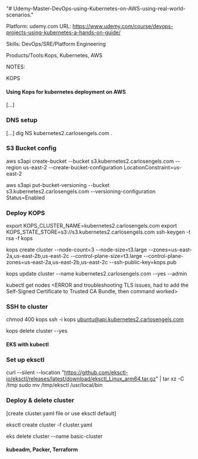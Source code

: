 "# Udemy-Master-DevOps-using-Kubernetes-on-AWS-using-real-world-scenarios." 

Platform: udemy.com
URL: https://www.udemy.com/course/devops-projects-using-kubernetes-a-hands-on-guide/

Skills: DevOps/SRE/Platform Engineering

Products/Tools:Kops, Kubernetes, AWS

NOTES:

KOPS

#### Using Kops for kubernetes deployment on AWS ####

[...]
### DNS setup
[...]
dig NS kubernetes2.carlosengels.com
.

### S3 Bucket config
aws s3api create-bucket --bucket s3.kubernetes2.carlosengels.com --region us-east-2 --create-bucket-configuration LocationConstraint=us-east-2

aws s3api put-bucket-versioning --bucket s3.kubernetes2.carlosengels.com --versioning-configuration Status=Enabled


### Deploy KOPS
export KOPS_CLUSTER_NAME=kubernetes2.carlosengels.com
export KOPS_STATE_STORE=s3://s3.kubernetes2.carlosengels.com
ssh-keygen -t rsa -f kops

kops create cluster --node-count=3 --node-size=t3.large --zones=us-east-2a,us-east-2b,us-east-2c --control-plane-size=t3.large --control-plane-zones=us-east-2a,us-east-2b,us-east-2c --ssh-public-key=kops.pub

kops update cluster --name kubernetes2.carlosengels.com --yes --admin

kubectl get nodes
<ERROR and troubleshooting TLS issues, had to add the Self-Signed Certificate to Trusted CA Bundle, then command worked>

### SSH to cluster
chmod 400 kops
ssh -i kops ubuntu@api.kubernetes2.carlosengels.com

kops delete cluster --yes



#### EKS with kubectl

### Set up eksctl
curl --silent --location "https://github.com/eksctl-io/eksctl/releases/latest/download/eksctl_Linux_arm64.tar.gz" | tar xz -C /tmp
sudo mv /tmp/eksctl /usr/local/bin

### Deploy & delete cluster
[create cluster.yaml file or use eksctl default]

eksctl create cluster -f cluster.yaml

eks delete cluster --name basic-cluster


#### kubeadm, Packer, Terraform

